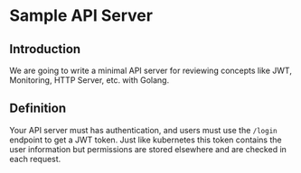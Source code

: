 # Sample API Server

## Introduction

We are going to write a minimal API server for reviewing concepts like JWT, Monitoring, HTTP Server, etc. with Golang.

## Definition

Your API server must has authentication, and users must use the `/login` endpoint to get a JWT token.
Just like kubernetes this token contains the user information but permissions are stored elsewhere
and are checked in each request.
